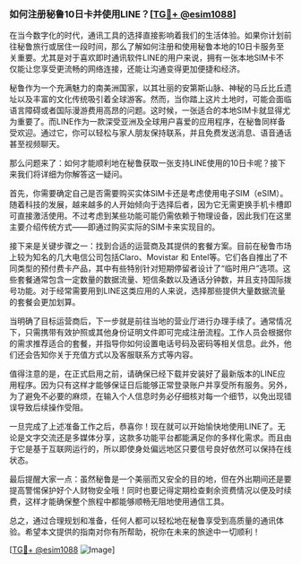 ### 如何注册秘鲁10日卡并使用LINE？[[TG💪+ @esim1088](https://t.me/s/esim1088)]

在当今数字化的时代，通讯工具的选择直接影响着我们的生活体验。如果你计划前往秘鲁旅行或居住一段时间，那么了解如何注册和使用秘鲁本地的10日卡服务至关重要。尤其是对于喜欢即时通讯软件LINE的用户来说，拥有一张本地SIM卡不仅能让您享受更流畅的网络连接，还能让沟通变得更加便捷和经济。

秘鲁作为一个充满魅力的南美洲国家，以其壮丽的安第斯山脉、神秘的马丘比丘遗址以及丰富的文化传统吸引着全球游客。然而，当你踏上这片土地时，可能会面临语言障碍或者国际漫游费用高昂的问题。这时候，一张适合的本地SIM卡就显得尤为重要了。而LINE作为一款深受亚洲及全球用户喜爱的应用程序，在秘鲁同样备受欢迎。通过它，你可以轻松与家人朋友保持联系，并且免费发送消息、语音通话甚至视频聊天。

那么问题来了：如何才能顺利地在秘鲁获取一张支持LINE使用的10日卡呢？接下来我们将详细为你解答这一疑问。

首先，你需要确定自己是否需要购买实体SIM卡还是考虑使用电子SIM（eSIM）。随着科技的发展，越来越多的人开始倾向于选择后者，因为它无需更换手机卡槽即可直接激活使用。不过考虑到某些功能可能仍需依赖于物理设备，因此我们在这里主要介绍传统方式——即通过购买实际的SIM卡来实现目的。

接下来是关键步骤之一：找到合适的运营商及其提供的套餐方案。目前在秘鲁市场上较为知名的几大电信公司包括Claro、Movistar 和 Entel等。它们各自推出了不同类型的预付费卡产品，其中有些特别针对短期停留者设计了“临时用户”选项。这些套餐通常包含一定数量的数据流量、短信条数以及通话分钟数，并且支持国际拨号功能。对于经常需要用到LINE这类应用的人来说，选择那些提供大量数据流量的套餐会更加划算。

当明确了目标运营商后，下一步就是前往当地的营业厅进行办理手续了。通常情况下，只需携带有效护照或其他身份证明文件即可完成注册流程。工作人员会根据你的需求推荐适合的套餐，并指导你如何设置电话号码及密码等相关信息。此外，他们还会告知你关于充值方式以及客服联系方式等内容。

值得注意的是，在正式启用之前，请确保已经下载并安装好了最新版本的LINE应用程序。因为只有这样才能够保证日后能够正常登录账户并享受所有服务。另外，为了避免不必要的麻烦，在输入个人信息时务必仔细核对每一个细节，以免出现错误导致后续操作受阻。

一旦完成了上述准备工作之后，恭喜你！现在就可以开始愉快地使用LINE了。无论是文字交流还是多媒体分享，这款多功能平台都能满足你的多样化需求。而且由于它是基于互联网运行的，所以即使身处偏远地区只要信号良好依然可以保持在线状态。

最后提醒大家一点：虽然秘鲁是一个美丽而又安全的目的地，但在外出期间还是要提高警惕保护好个人财物安全哦！同时也要记得定期检查剩余资费情况以便及时续费，这样才能确保整个旅程中都能够顺畅无阻地使用通信工具。

总之，通过合理规划和准备，任何人都可以轻松地在秘鲁享受到高质量的通讯体验。希望本文提供的指南对你有所帮助，祝你在未来的旅途中一切顺利！

[[TG💪+ @esim1088](https://t.me/s/esim1088) ![Image](https://i.postimg.cc/4NQfJmqS/Snipaste-2025-05-13-00-14-12.png)]
